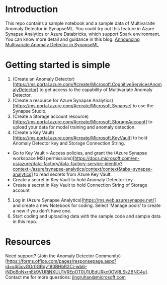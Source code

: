 # Introduction

This repo contains a sample notebook and a sample data of Multivaraite Anomaly Detector in SynapseML. You could try out this feature in Azure Synapse Analytics or Azure Databricks, which support Spark environment. You can know more detail and guidance in this blog: [Announcing Multivariate Anomaly Detector in SynapseML](https://techcommunity.microsoft.com/t5/ai-cognitive-services-blog/announcing-multivariate-anomaly-detector-in-synapseml/ba-p/3122486)

# Getting started is simple
1. (Create an Anomaly Detector)[https://ms.portal.azure.com/#create/Microsoft.CognitiveServicesAnomalyDetector] to get access to the capability of Multivariate Anomaly Detector.
2. (Create a resource for Azure Synapse Analytics)[https://ms.portal.azure.com/#create/Microsoft.Synapse] to use the Synapse Studio.
3. (Create a Storage account resource)[https://ms.portal.azure.com/#create/Microsoft.StorageAccount] to upload your data for model training and anomaly detection.
4. (Create a Key Vault)[https://ms.portal.azure.com/#create/Microsoft.KeyVault] to hold Anomaly Detector key and Storage Connection String.
  * Go to Key Vault > Access policies, and grant the (Azure Synapse workspace MSI permissions)[https://docs.microsoft.com/en-us/azure/data-factory/data-factory-service-identity?context=/azure/synapse-analytics/context/context&tabs=synapse-analytics] to read secrets from Azure Key Vault.
  * Create a secret in Key Vault to hold Anomaly Detector key
  * Create a secret in Key Vault to hold Connection String of Storage account
5. Log in (Azure Synapse Analytics)[https://ms.web.azuresynapse.net/] and create a new Notebook for coding. Select ‘Manage pools’ to create a new if you don’t have one.
6. Start coding and uploading data with the sample code and sample data in this repo.


# Resources
Need support? (Join the Anomaly Detector Community)[https://forms.office.com/pages/responsepage.aspx?id=v4j5cvGGr0GRqy180BHbR2Ci-wb6-iNDoBoNxrnEk9VURjNXUU1VREpOT0U1UEdURkc0OVRLSkZBNC4u].
Contact me for more questions: jingruhan@microsoft.com
